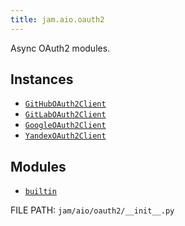 ```yaml
---
title: jam.aio.oauth2
---
```


Async OAuth2 modules.

## Instances

* [`GitHubOAuth2Client`](oauth2/builtin/github.md#jam.aio.oauth2.builtin.github.GitHubOAuth2Client)
* [`GitLabOAuth2Client`](oauth2/builtin/gitlab.md#jam.aio.oauth2.builtin.gitlab.GitLabOAuth2Client)
* [`GoogleOAuth2Client`](oauth2/builtin/google.md#jam.aio.oauth2.builtin.google.GoogleOAuth2Client)
* [`YandexOAuth2Client`](oauth2/builtin/yandex.md#jam.aio.oauth2.builtin.yandex.YandexOAuth2Client)

## Modules

* [`builtin`](oauth2/builtin.md)

FILE PATH: `jam/aio/oauth2/__init__.py`